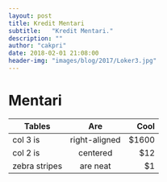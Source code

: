 ```yaml
---
layout: post
title: Kredit Mentari
subtitle:   "Kredit Mentari."
description: ""
author: "cakpri"
date: 2018-02-01 21:08:00
header-img: "images/blog/2017/Loker3.jpg"
---
```



# Mentari

| Tables        | Are           | Cool  |
| ------------- |:-------------:| -----:|
| col 3 is      | right-aligned | $1600 |
| col 2 is      | centered      |   $12 |
| zebra stripes | are neat      |    $1 |

